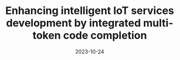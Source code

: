 ---
title: "Enhancing intelligent IoT services development by integrated multi-token code completion"
collection: publications
permalink: /publication/2023-10-24-paper
excerpt: 'This paper proposes a novel approach to the code completion task by generating code skeletons and leveraging attention mechanisms.'
date: 2023-10-24
venue: 'Computer Communications'
paperurl: 'http://academicpages.github.io/files/paper-20231024.pdf'
citation: 'Xia, Y., Liang, T., Min, W., Kuang, L., & Gao, H. (2023). Enhancing intelligent IoT services development by integrated multi-token code completion. <i>Computer Communications, 212</i>, 313-323.'
---